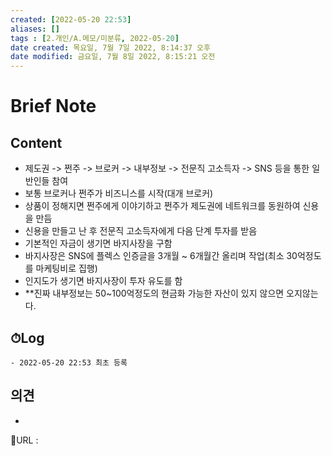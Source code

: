 ```yaml
---
created: [2022-05-20 22:53]
aliases: []
tags : [2.개인/A.메모/미분류, 2022-05-20]
date created: 목요일, 7월 7일 2022, 8:14:37 오후
date modified: 금요일, 7월 8일 2022, 8:15:21 오전
---
```


# Brief Note
## Content
- 제도권 -> 쩐주 -> 브로커 -> 내부정보 -> 전문직 고소득자 ->  SNS 등을 통한 일반인들 참여
- 보통 브로커나 쩐주가 비즈니스를 시작(대개 브로커)
- 상품이 정해지면 쩐주에게 이야기하고 쩐주가 제도권에 네트워크를 동원하여 신용을 만듬
- 신용을 만들고 난 후 전문직 고소득자에게 다음 단계 투자를 받음
- 기본적인 자금이 생기면 바지사장을 구함
- 바지사장은 SNS에 플렉스 인증글을 3개월 ~ 6개월간 올리며 작업(최소 30억정도를 마케팅비로 집행)
- 인지도가 생기면 바지사장이 투자 유도를 함
- **진짜 내부정보는 50~100억정도의 현금화 가능한 자산이 있지 않으면 오지않는다.

## ⏱Log
	- 2022-05-20 22:53 최초 등록

## 의견
-


📙URL :